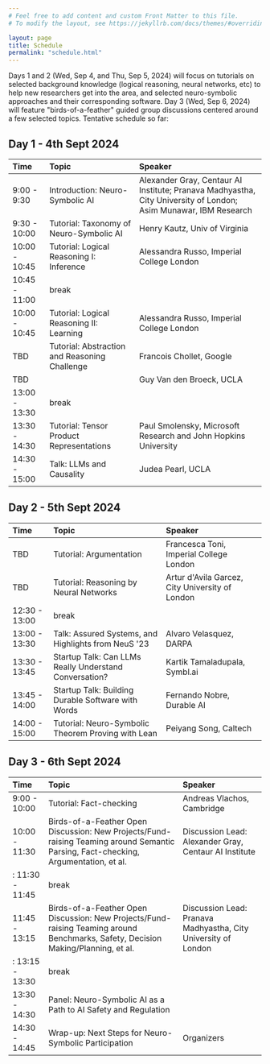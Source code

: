 ```yaml
---
# Feel free to add content and custom Front Matter to this file.
# To modify the layout, see https://jekyllrb.com/docs/themes/#overriding-theme-defaults

layout: page
title: Schedule
permalink: "schedule.html"
---
```



Days 1 and 2 (Wed, Sep 4, and Thu, Sep 5, 2024) will focus on tutorials on selected background knowledge (logical reasoning, neural networks, etc) to help new researchers get into the area, and selected neuro-symbolic approaches and their corresponding software.  Day 3 (Wed, Sep 6, 2024) will feature "birds-of-a-feather" guided group discussions centered around a few selected topics.  Tentative schedule so far:


## Day 1 - 4th Sept 2024

| Time | Topic | Speaker |
| :--- | :--- | :--- |
| 9:00 - 9:30 	| Introduction: Neuro-Symbolic AI                 | Alexander Gray, Centaur AI Institute; Pranava Madhyastha, City University of London; Asim Munawar, IBM Research |
| 9:30 - 10:00	| Tutorial: Taxonomy of Neuro-Symbolic AI         | Henry Kautz, Univ of Virginia |
| 10:00 - 10:45	| Tutorial: Logical Reasoning I:  Inference       | Alessandra Russo, Imperial College London |
| 10:45 - 11:00 | break                                           | |
| 10:00 - 10:45	| Tutorial: Logical Reasoning II:  Learning       | Alessandra Russo, Imperial College London |
| TBD          	| Tutorial: Abstraction and Reasoning Challenge   | Francois Chollet, Google |
| TBD         	|                                                 | Guy Van den Broeck, UCLA |
| 13:00 - 13:30 | break                                           | |
| 13:30 - 14:30	| Tutorial: Tensor Product Representations        | Paul Smolensky, Microsoft Research and John Hopkins University |
| 14:30 - 15:00 | Talk: LLMs and Causality                        | Judea Pearl, UCLA |


## Day 2 - 5th Sept 2024

| Time | Topic | Speaker |
| :--- | :--- | :--- |
| TBD           | Tutorial: Argumentation                             | Francesca Toni, Imperial College London |
| TBD           | Tutorial: Reasoning by Neural Networks              | Artur d'Avila Garcez, City University of London |
| 12:30 - 13:00 | break                                               | |
| 13:00 - 13:30 | Talk: Assured Systems, and Highlights from NeuS '23 | Alvaro Velasquez, DARPA |
| 13:30 - 13:45 | Startup Talk: Can LLMs Really Understand Conversation? | Kartik Tamaladupala, Symbl.ai |
| 13:45 - 14:00 | Startup Talk: Building Durable Software with Words  | Fernando Nobre, Durable AI |
| 14:00 - 15:00	| Tutorial: Neuro-Symbolic Theorem Proving with Lean  | Peiyang Song, Caltech |


## Day 3 - 6th Sept 2024

| Time | Topic | Speaker |
| :--- | :--- | :--- |
| 9:00 - 10:00  | Tutorial: Fact-checking                       | Andreas Vlachos, Cambridge |
| 10:00 - 11:30 | Birds-of-a-Feather Open Discussion:  New Projects/Fund-raising Teaming around Semantic Parsing, Fact-checking, Argumentation, et al. | Discussion Lead: Alexander Gray, Centaur AI Institute |
: 11:30 - 11:45 | break | |
| 11:45 - 13:15 | Birds-of-a-Feather Open Discussion:  New Projects/Fund-raising Teaming around Benchmarks, Safety, Decision Making/Planning, et al. | Discussion Lead: Pranava Madhyastha, City University of London |
: 13:15 - 13:30 | break | |
| 13:30 - 14:30 | Panel:  Neuro-Symbolic AI as a Path to AI Safety and Regulation | |
| 14:30 - 14:45 | Wrap-up: Next Steps for Neuro-Symbolic Participation | Organizers |
